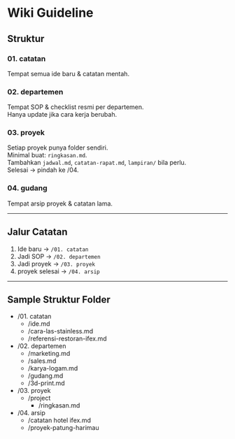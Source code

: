 # Wiki Guideline

## Struktur

### 01. catatan  
Tempat semua ide baru & catatan mentah.  

### 02. departemen  
Tempat SOP & checklist resmi per departemen.  
Hanya update jika cara kerja berubah.

### 03. proyek  
Setiap proyek punya folder sendiri.  
Minimal buat: `ringkasan.md`.  
Tambahkan `jadwal.md`, `catatan-rapat.md`, `lampiran/` bila perlu.  
Selesai → pindah ke /04.

### 04. gudang  
Tempat arsip proyek & catatan lama.  

---

## Jalur Catatan
1. Ide baru → `/01. catatan`  
2. Jadi SOP → `/02. departemen`  
3. Jadi proyek → `/03. proyek`  
4. proyek selesai → `/04. arsip`

---

## Sample Struktur Folder

- /01. catatan  
    - /ide.md  
    - /cara-las-stainless.md  
    - /referensi-restoran-ifex.md  
- /02. departemen  
    - /marketing.md  
    - /sales.md  
    - /karya-logam.md  
    - /gudang.md  
    - /3d-print.md  
- /03. proyek  
    - /project  
        - /ringkasan.md  
- /04. arsip  
    - /catatan hotel ifex.md  
    - /proyek-patung-harimau  
